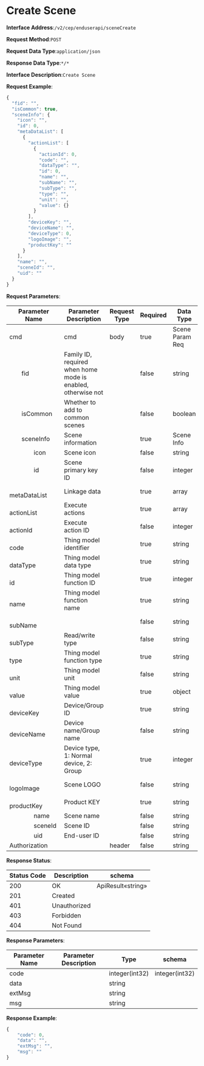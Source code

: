 # Create Scene


**Interface Address**:`/v2/cep/enduserapi/sceneCreate`


**Request Method**:`POST`


**Request Data Type**:`application/json`


**Response Data Type**:`*/*`


**Interface Description**:`Create Scene`



**Request Example**:


```javascript
{
  "fid": "",
  "isCommon": true,
  "sceneInfo": {
    "icon": "",
    "id": 0,
    "metaDataList": [
      {
        "actionList": [
          {
            "actionId": 0,
            "code": "",
            "dataType": "",
            "id": 0,
            "name": "",
            "subName": "",
            "subType": "",
            "type": "",
            "unit": "",
            "value": {}
          }
        ],
        "deviceKey": "",
        "deviceName": "",
        "deviceType": 0,
        "logoImage": "",
        "productKey": ""
      }
    ],
    "name": "",
    "sceneId": "",
    "uid": ""
  }
}
```


**Request Parameters**:


| Parameter Name                                           | Parameter Description                                   | Request Type | Required | Data Type      | schema        |
| -------------------------------------------------------- | ------------------------------------------------------- | ------------ | -------- | -------------- | ------------- |
| cmd                                                      | cmd                                                     | body         | true     | Scene Param Req | Scene Param Req |
| &emsp;&emsp;fid                                          | Family ID, required when home mode is enabled, otherwise not | | false    | string         |               |
| &emsp;&emsp;isCommon                                     | Whether to add to common scenes                         |              | false    | boolean        |               |
| &emsp;&emsp;sceneInfo                                    | Scene information                                       |              | true     | Scene Info     | Scene Info    |
| &emsp;&emsp;&emsp;&emsp;icon                             | Scene icon                                              |              | false    | string         |               |
| &emsp;&emsp;&emsp;&emsp;id                               | Scene primary key ID                                    |              | false    | integer        |               |
| &emsp;&emsp;&emsp;&emsp;metaDataList                     | Linkage data                                            |              | true     | array          | Linkage Data  |
| &emsp;&emsp;&emsp;&emsp;&emsp;&emsp;actionList           | Execute actions                                         |              | true     | array          | Execute Action |
| &emsp;&emsp;&emsp;&emsp;&emsp;&emsp;&emsp;&emsp;actionId | Execute action ID                                       |              | false    | integer        |               |
| &emsp;&emsp;&emsp;&emsp;&emsp;&emsp;&emsp;&emsp;code     | Thing model identifier                                  |              | true     | string         |               |
| &emsp;&emsp;&emsp;&emsp;&emsp;&emsp;&emsp;&emsp;dataType | Thing model data type                                   |              | true     | string         |               |
| &emsp;&emsp;&emsp;&emsp;&emsp;&emsp;&emsp;&emsp;id       | Thing model function ID                                 |              | true     | integer        |               |
| &emsp;&emsp;&emsp;&emsp;&emsp;&emsp;&emsp;&emsp;name     | Thing model function name                               |              | true     | string         |               |
| &emsp;&emsp;&emsp;&emsp;&emsp;&emsp;&emsp;&emsp;subName  |                                                         |              | false    | string         |               |
| &emsp;&emsp;&emsp;&emsp;&emsp;&emsp;&emsp;&emsp;subType  | Read/write type                                         |              | false    | string         |               |
| &emsp;&emsp;&emsp;&emsp;&emsp;&emsp;&emsp;&emsp;type     | Thing model function type                               |              | true     | string         |               |
| &emsp;&emsp;&emsp;&emsp;&emsp;&emsp;&emsp;&emsp;unit     | Thing model unit                                        |              | false    | string         |               |
| &emsp;&emsp;&emsp;&emsp;&emsp;&emsp;&emsp;&emsp;value    | Thing model value                                       |              | true     | object         |               |
| &emsp;&emsp;&emsp;&emsp;&emsp;&emsp;deviceKey            | Device/Group ID                                         |              | true     | string         |               |
| &emsp;&emsp;&emsp;&emsp;&emsp;&emsp;deviceName           | Device name/Group name                                  |              | false    | string         |               |
| &emsp;&emsp;&emsp;&emsp;&emsp;&emsp;deviceType           | Device type, 1: Normal device, 2: Group                 |              | true     | integer        |               |
| &emsp;&emsp;&emsp;&emsp;&emsp;&emsp;logoImage            | Scene LOGO                                              |              | false    | string         |               |
| &emsp;&emsp;&emsp;&emsp;&emsp;&emsp;productKey           | Product KEY                                             |              | true     | string         |               |
| &emsp;&emsp;&emsp;&emsp;name                             | Scene name                                              |              | false    | string         |               |
| &emsp;&emsp;&emsp;&emsp;sceneId                          | Scene ID                                                |              | false    | string         |               |
| &emsp;&emsp;&emsp;&emsp;uid                              | End-user ID                                             |              | false    | string         |               |
| Authorization                                            |                                                         | header       | false    | string         |               |


**Response Status**:


| Status Code | Description  | schema            |
| ----------- | ------------ | ----------------- |
| 200         | OK           | ApiResult«string» |
| 201         | Created      |                   |
| 401         | Unauthorized |                   |
| 403         | Forbidden    |                   |
| 404         | Not Found    |                   |


**Response Parameters**:


| Parameter Name | Parameter Description | Type           | schema         |
| -------------- | --------------------- | -------------- | -------------- |
| code           |                      | integer(int32) | integer(int32) |
| data           |                      | string         |                |
| extMsg         |                      | string         |                |
| msg            |                      | string         |                |


**Response Example**:
```javascript
{
	"code": 0,
	"data": "",
	"extMsg": "",
	"msg": ""
}
```